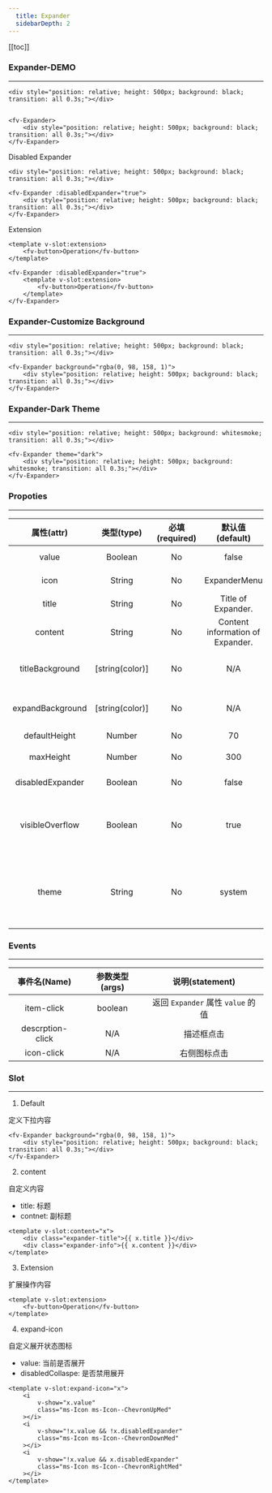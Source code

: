 ```yaml
---
  title: Expander
  sidebarDepth: 2
---
```

  
[[toc]]

### Expander-DEMO
--- 

<div>    
<ClientOnly>
<fv-Expander>

    <div style="position: relative; height: 500px; background: black; transition: all 0.3s;"></div>

</fv-Expander>
</ClientOnly>
</div>

```vue

<fv-Expander>
    <div style="position: relative; height: 500px; background: black; transition: all 0.3s;"></div>
</fv-Expander>
```

Disabled Expander

<div>
<ClientOnly>
<fv-Expander :disabledExpander="true">

    <div style="position: relative; height: 500px; background: black; transition: all 0.3s;"></div>

</fv-Expander>
</ClientOnly>
</div>

```vue
<fv-Expander :disabledExpander="true">
    <div style="position: relative; height: 500px; background: black; transition: all 0.3s;"></div>
</fv-Expander>
```

Extension

<div>
<ClientOnly>
<fv-Expander :disabledExpander="true">

    <template v-slot:extension>
        <fv-button>Operation</fv-button>
    </template>

</fv-Expander>
</ClientOnly>
</div>

```vue
<fv-Expander :disabledExpander="true">
    <template v-slot:extension>
        <fv-button>Operation</fv-button>
    </template>
</fv-Expander>
```

### Expander-Customize Background

---

<div>
<ClientOnly>
<fv-Expander background="rgba(0, 98, 158, 1)">

    <div style="position: relative; height: 500px; background: black; transition: all 0.3s;"></div>

</fv-Expander>
</ClientOnly>
</div>

```vue
<fv-Expander background="rgba(0, 98, 158, 1)">
    <div style="position: relative; height: 500px; background: black; transition: all 0.3s;"></div>
</fv-Expander>
```

### Expander-Dark Theme

---

<div>
<ClientOnly>
<fv-Expander theme="dark">

    <div style="position: relative; height: 500px; background: whitesmoke; transition: all 0.3s;"></div>

</fv-Expander>
</ClientOnly>
</div>

```vue
<fv-Expander theme="dark">
    <div style="position: relative; height: 500px; background: whitesmoke; transition: all 0.3s;"></div>
</fv-Expander>
```

### Propoties

---
|    属性(attr)    |   类型(type)    | 必填(required) |         默认值(default)          |                      说明(statement)                      |
|:----------------:|:---------------:|:--------------:|:--------------------------------:|:---------------------------------------------------------:|
|      value       |     Boolean     |       No       |              false               |                    是否展开 `Expander`                    |
|       icon       |     String      |       No       |           ExpanderMenu           |                   Icon with Fabric-Icon                   |
|      title       |     String      |       No       |        Title of Expander.        |                           标题                            |
|     content      |     String      |       No       | Content information of Expander. |                        副标题信息                         |
| titleBackground  | [string(color)] |       No       |               N/A                |                  客制化 `Expander` 背景                   |
| expandBackground | [string(color)] |       No       |               N/A                |                  客制化 `Expander` 背景                   |
|  defaultHeight   |     Number      |       No       |                70                |                         默认高度                          |
|    maxHeight     |     Number      |       No       |               300                |                       展开最大高度                        |
| disabledExpander |     Boolean     |       No       |              false               |                    禁用展开 `Expander`                    |
| visibleOverflow  |     Boolean     |       No       |               true               |       在禁用展开 `Expander` , 允许overflow内容显示        |
|      theme       |     String      |       No       |              system              | 主题样式, 包含`light`, `dark`, `system`, `custom`几种样式 |

### Events

---
|   事件名(Name)   | 参数类型(args) |          说明(statement)          |
|:----------------:|:--------------:|:---------------------------------:|
|    item-click    |    boolean     | 返回 `Expander` 属性 `value` 的值 |
| descrption-click |      N/A       |            描述框点击             |
|    icon-click    |      N/A       |           右侧图标点击            |
  

### Slot

---

1. Default

定义下拉内容

```vue
<fv-Expander background="rgba(0, 98, 158, 1)">
    <div style="position: relative; height: 500px; background: black; transition: all 0.3s;"></div>
</fv-Expander>
```

2. content

自定义内容

* title: 标题
* contnet: 副标题

```vue
<template v-slot:content="x">
    <div class="expander-title">{{ x.title }}</div>
    <div class="expander-info">{{ x.content }}</div>
</template>
```

3. Extension

扩展操作内容

```vue
<template v-slot:extension>
    <fv-button>Operation</fv-button>
</template>
```


4. expand-icon

自定义展开状态图标

* value: 当前是否展开
* disabledCollaspe: 是否禁用展开

```vue
<template v-slot:expand-icon="x">
    <i
        v-show="x.value"
        class="ms-Icon ms-Icon--ChevronUpMed"
    ></i>
    <i
        v-show="!x.value && !x.disabledExpander"
        class="ms-Icon ms-Icon--ChevronDownMed"
    ></i>
    <i
        v-show="!x.value && x.disabledExpander"
        class="ms-Icon ms-Icon--ChevronRightMed"
    ></i>
</template>
```
